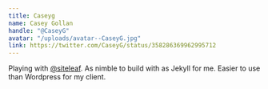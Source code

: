 ```yaml
---
title: Caseyg
name: Casey Gollan
handle: "@CaseyG"
avatar: "/uploads/avatar--CaseyG.jpg"
link: https://twitter.com/CaseyG/status/358286369962995712
---
```


Playing with [@siteleaf](https://twitter.com/siteleaf). As nimble to build with as Jekyll for me. Easier to use than Wordpress for my client.
